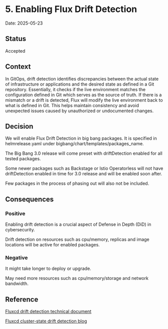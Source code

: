 # 5. Enabling Flux Drift Detection  

Date: 2025-05-23 

## Status 

Accepted 

## Context 

In GitOps, drift detection identifies discrepancies between the actual state of infrastructure or applications and the desired state as defined in a Git repository. Essentially, it checks if the live environment matches the configuration defined in Git which serves as the source of truth. If there is a mismatch or a drift is detected, Flux will modify the live environment back to what is defined in Git.  This helps maintain consistency and avoid unexpected issues caused by unauthorized or undocumented changes. 

## Decision 

We will enable Flux Drift Detection in big bang packages.  It is specified in helmrelease.yaml under bigbang/chart/templates/packages_name. 

The Big Bang 3.0 release will come preset with driftDetection enabled for all tested packages. 

Some newer packages such as Backstage or Istio Operatorless will not have driftDetection enabled in time for 3.0 release and will be enabled soon after. 

Few packages in the process of phasing out will also not be included.

## Consequences 

### Positive 

Enabling drift detection is a crucial aspect of Defense in Depth (DiD) in cybersecurity. 

Drift detection on resources such as cpu/memory, replicas and image locations will be active for enabled packages.

### Negative  

It might take longer to deploy or upgrade. 

May need more resources such as cpu/memory/storage and network bandwidth.

## Reference

[Fluxcd drift detection technical document](https://fluxcd.io/flux/components/helm/helmreleases/#drift-detection)

[Fluxcd cluster-state drift detection blog](https://github.com/fluxcd/helm-controller/issues/643)